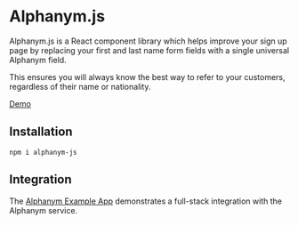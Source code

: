 # Alphanym.js

Alphanym.js is a React component library which helps improve your sign up page by replacing your first and last name form fields with a single universal Alphanym field.
 
This ensures you will always know the best way to refer to your customers, regardless of their name or nationality.

[Demo](https://www.alphanym.com/demo)

## Installation

`npm i alphanym-js`

## Integration

The [Alphanym Example App](https://github.com/Alphanym/alphanym-example-app) demonstrates a full-stack integration with the Alphanym service.
